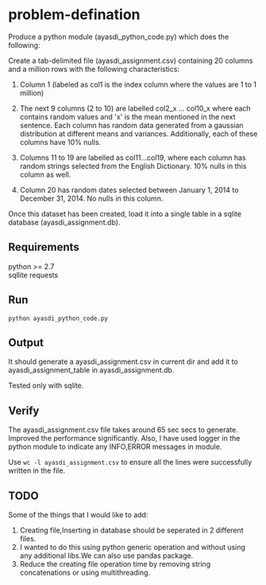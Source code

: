 problem-defination
==================

Produce a python module (ayasdi_python_code.py) which does the following:  

Create a tab-delimited file (ayasdi_assignment.csv) containing 20 columns and a million rows  with the following characteristics:  

1. Column 1 (labeled as col1 is the index column where the values are 1 to 1 million)  

2. The next 9 columns (2 to 10) are labelled col2_x ... col10_x where each contains random values and 'x' is the mean mentioned in the next sentence. Each column has random data generated from a gaussian distribution at different means and variances. 
Additionally, each of these columns have 10% nulls.  

3. Columns 11 to 19 are labelled as col11...col19, where each column has random strings selected from the English Dictionary. 10% nulls in this column as well.  

4. Column 20 has random dates selected between January 1, 2014 to December 31, 2014. 
No nulls in this column.  

Once this dataset has been created, load it into a single table in a sqlite database (ayasdi_assignment.db).  


Requirements
------------

python >= 2.7  
sqllite
requests

Run
---

```python ayasdi_python_code.py```


Output
-------

It should generate a ayasdi_assignment.csv in current dir and add it to ayasdi_assignment_table in ayasdi_assignment.db.

Tested only with sqlite.

Verify
-----

The ayasdi_assignment.csv file takes around 65 sec secs to generate. Improved the performance significantly.
Also, I have used logger in the python module to indicate any INFO,ERROR messages in module.

Use ```wc -l ayasdi_assignment.csv``` to ensure all the lines were successfully written in the file.

TODO
----

Some of the things that I would like to add:  
1.  Creating file,Inserting in database should be seperated in 2 different files.  
2.  I wanted to do this using python generic operation and without using any additional libs.We can also use pandas package.   
3.  Reduce the creating file operation time by removing string concatenations or using multithreading.  






